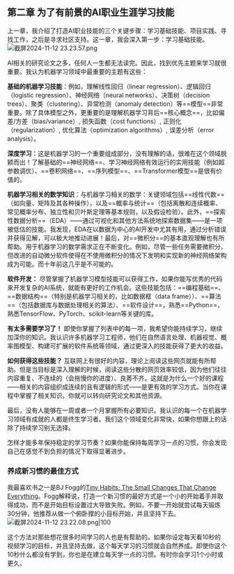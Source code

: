 ## 第二章 为了有前景的AI职业生涯学习技能

上一章，我介绍了打造AI职业技能的三个关键步骤：学习基础技能、项目实践、寻找工作，之后是寻求社区支持。这一章，我会深入第一步：学习基础技能。
![截屏2024-11-12 23.23.57.png](https://obsidian0320.oss-cn-shanghai.aliyuncs.com/obsidian-picture/%E6%88%AA%E5%B1%8F2024-11-12%2023.23.57.png)

AI相关的研究论文之多，任何人一生都无法读完。因此，找到优先主题来学习就很重要。我认为机器学习领域中最重要的主题有这些：

**基础的机器学习技能**：例如，理解线性回归（linear regression）、逻辑回归（logistic regression）、神经网络（neural networks）、决策树（decision trees）、聚类（clustering）、异常检测（anomaly detection）等==模型==非常重要。除了具体模型之外，更重要的是理解机器学习背后==核心概念==，比如偏差/方差（bias/variance）, 损失函数（cost functions）, 正则化（regularization）, 优化算法（optimization algorithms）, 误差分析（error analysis）。

**深度学习**：这是机器学习的一个重要组成部分，没有理解的话，很难在这个领域脱颖而出！了解基础的==神经网络==、学习神经网络有效运行的实用技能（例如超参数调优）、==卷积网络==、==序列模型==、==Transformer模型==是很有价值的。

**机器学习相关的数学知识**：与机器学习相关的数学：关键领域包括==线性代数==（如向量、矩阵及其各种操作），以及==概率与统计==（包括离散和连续概率、常见概率分布、独立性和贝叶斯定理等基本规则，以及假设检验）。此外，==探索性数据分析==（EDA）——通过可视化和其他方法系统地探索数据集——是一项被低估的技能。我发现，EDA在以数据为中心的AI开发中尤其有用，通过分析错误并获得见解，可以极大地推动进展！最后，对==微积分==的基本直观理解也有所帮助。用于机器学习的数学需求正在不断变化。例如，尽管一些任务需要微积分，但改进的自动微分软件使得在不使用微积分的情况下发明和实现新的神经网络架构成为可能。而十年前这几乎是不可能的。

**软件开发：** 尽管掌握了机器学习模型技能可以获得工作，如果你能写优秀的代码来开发复杂的AI系统，就能有更好的工作机会。这些技能包括：==编程基础==、==数据结构==（特别是机器学习相关的，比如数据框（data frame））、==算法==（包括数据库与数据处理相关的算法）、==软件设计==，熟悉==Python==，熟悉TensorFlow、PyTorch、scikit-learn等关键的库。

**有太多需要学习了！**
即使你掌握了列表中的每一项，我希望你能持续学习，继续加深你的知识。我认识许多机器学习工程师，他们在自然语言处理、机器视觉、概率图模型、构建可扩展的软件系统等领域，通过更深入的技能获得了更大的收益。

**如何获得这些技能？**
互联网上有很好的内容，理论上阅读这些网页就能有所帮助。但是当目标是深入理解的时候，阅读这些分散的网页效率较低，因为他们往往内容重复、不连续的（会拖慢你的进度）、良莠不齐。这就是为什么一个好的课程——相关的内容组织成连续的且有逻辑的形式——是更有效的学习方式。当你在课程中掌握了相关知识，你就可以转向研究论文和其他资源。

最后，没有人能够在一周或者一个月掌握所有必要知识。我认识的每一个在机器学习领域有成就的人都是终生学习者。我们这个领域变化非常快，如果你想跟上的话除了持续学习别无选择。

怎样才能多年保持稳定的学习节奏？如果你能保持每周学习一点的习惯，你会发现自己在感觉不到负担的情况下取得显著进步。

### 养成新习惯的最佳方式

我最喜欢书之一是BJ Fogg的[Tiny Habits: The Small Changes That Change Everything](https://www.amazon.com/Tiny-Habits-Changes-Change-Everything/dp/0358003326)。Fogg解释说，打造一个新习惯的最好方式是一个小的开始着手并取得成功，而不是开始目标设置过大导致失败。例如，不要一开始就尝试每天锻炼30分钟，他推荐从做一个俯卧撑的小目标开始，并且坚持下去。
![截屏2024-11-12 23.22.08.png|100](https://obsidian0320.oss-cn-shanghai.aliyuncs.com/obsidian-picture/%E6%88%AA%E5%B1%8F2024-11-12%2023.22.08.png)

这个方法对那些想花很多时间学习的人也是有帮助的。如果你设定每天看10秒的视频学习的目标，并且坚持去做，这个每天学习的习惯就会自然养成。即使你这个10秒什么都没有学到，你也是在建立每天学一点的习惯。有时你会学习1个小时或更久。

